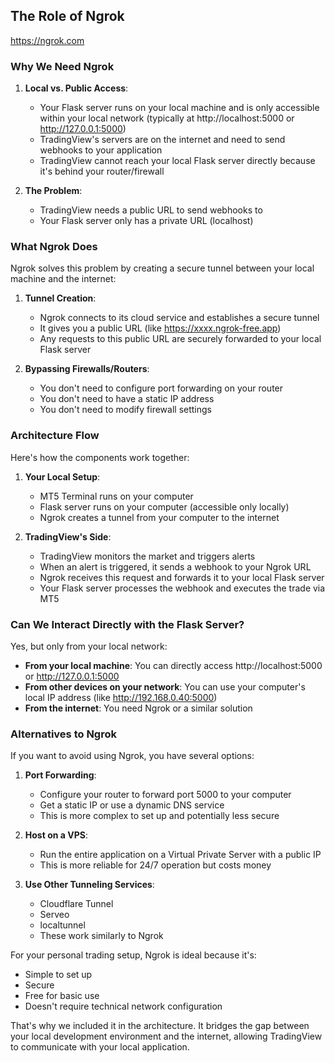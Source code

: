 ## The Role of Ngrok

https://ngrok.com

### Why We Need Ngrok

1. **Local vs. Public Access**:

   - Your Flask server runs on your local machine and is only accessible within your local network (typically at http://localhost:5000 or http://127.0.0.1:5000)
   - TradingView's servers are on the internet and need to send webhooks to your application
   - TradingView cannot reach your local Flask server directly because it's behind your router/firewall

2. **The Problem**:
   - TradingView needs a public URL to send webhooks to
   - Your Flask server only has a private URL (localhost)

### What Ngrok Does

Ngrok solves this problem by creating a secure tunnel between your local machine and the internet:

1. **Tunnel Creation**:

   - Ngrok connects to its cloud service and establishes a secure tunnel
   - It gives you a public URL (like https://xxxx.ngrok-free.app)
   - Any requests to this public URL are securely forwarded to your local Flask server

2. **Bypassing Firewalls/Routers**:
   - You don't need to configure port forwarding on your router
   - You don't need to have a static IP address
   - You don't need to modify firewall settings

### Architecture Flow

Here's how the components work together:

1. **Your Local Setup**:

   - MT5 Terminal runs on your computer
   - Flask server runs on your computer (accessible only locally)
   - Ngrok creates a tunnel from your computer to the internet

2. **TradingView's Side**:
   - TradingView monitors the market and triggers alerts
   - When an alert is triggered, it sends a webhook to your Ngrok URL
   - Ngrok receives this request and forwards it to your local Flask server
   - Your Flask server processes the webhook and executes the trade via MT5

### Can We Interact Directly with the Flask Server?

Yes, but only from your local network:

- **From your local machine**: You can directly access http://localhost:5000 or http://127.0.0.1:5000
- **From other devices on your network**: You can use your computer's local IP address (like http://192.168.0.40:5000)
- **From the internet**: You need Ngrok or a similar solution

### Alternatives to Ngrok

If you want to avoid using Ngrok, you have several options:

1. **Port Forwarding**:

   - Configure your router to forward port 5000 to your computer
   - Get a static IP or use a dynamic DNS service
   - This is more complex to set up and potentially less secure

2. **Host on a VPS**:

   - Run the entire application on a Virtual Private Server with a public IP
   - This is more reliable for 24/7 operation but costs money

3. **Use Other Tunneling Services**:
   - Cloudflare Tunnel
   - Serveo
   - localtunnel
   - These work similarly to Ngrok

For your personal trading setup, Ngrok is ideal because it's:

- Simple to set up
- Secure
- Free for basic use
- Doesn't require technical network configuration

That's why we included it in the architecture. It bridges the gap between your local development environment and the internet, allowing TradingView to communicate with your local application.
